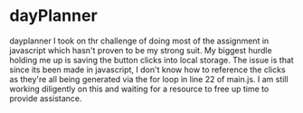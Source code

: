 # dayPlanner
dayplanner
I took on thr challenge of doing most of the assignment in javascript which hasn't proven to be my strong suit. My biggest hurdle holding me up is saving the button clicks into local storage. The issue is that since its been made in javascript, I don't know how to reference the clicks as they're all being generated via the for loop in line 22 of main.js. I am still working diligently on this and waiting for a resource to free up time to provide assistance.
